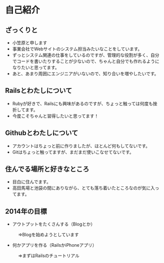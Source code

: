 # 自己紹介

## ざっくりと
- 小笠原と申します
- 事業会社でWebサイトのシステム担当みたいなことをしています。
- ずっとシステム関連の仕事をしているのですが、管理的な役割が多く、自分でコードを書いたりすることが少ないので、ちゃんと自分でも作れるようになりたいと思ってます。
- あと、あまり周囲にエンジニアがいないので、知り合いを増やしたいです。

## Railsとわたしについて
- Rubyが好きで、Railsにも興味があるのですが、ちょっと触っては何度も挫折してます。
- 今度こそちゃんと習得したいと思ってます！

## Githubとわたしについて
- アカウントはちょっと前に作りましたが、ほとんど何もしてないです。
- Gitはちょっと触ってますが、まだまだ使いこなせてないです。

## 住んでる場所と好きなところ
- 目白に住んでます。
- 高田馬場と池袋の間にありながら、とても落ち着いたところなのが気に入ってます。

## 2014年の目標
- アウトプットをたくさんする（Blogとか）

　　　⇒Blogを始めようとしています

- 何かアプリを作る（RailsかiPhoneアプリ）

　　　⇒まずはRailsのチュートリアル